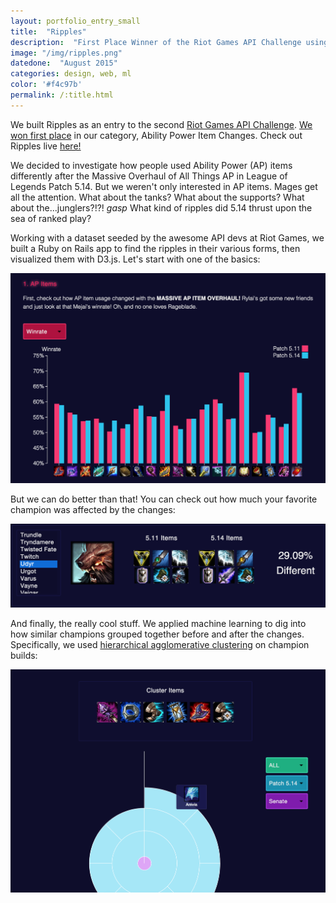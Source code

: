 ```yaml
---
layout: portfolio_entry_small
title:  "Ripples"
description:  "First Place Winner of the Riot Games API Challenge using machine learning to look at the effects of item patch changes"
image: "/img/ripples.png"
datedone:  "August 2015"
categories: design, web, ml
color: '#f4c97b'
permalink: /:title.html
---
```


We built Ripples as an entry to the second [Riot Games API Challenge](https://developer.riotgames.com/discussion/announcements/show/2lxEyIcE).  [We won first place](https://developer.riotgames.com/api-challenge/august2015) in our category, Ability Power Item Changes.  Check out Ripples live [here!](http://maryschmidt.github.io/ripples/)

We decided to investigate how people used Ability Power (AP) items differently after the Massive Overhaul of All Things AP in League of Legends Patch 5.14.  But we weren't only interested in AP items.  Mages get all the attention.  What about the tanks?  What about the supports?  What about the...junglers?!?! *gasp* What kind of ripples did 5.14 thrust upon the sea of ranked play?

Working with a dataset seeded by the awesome API devs at Riot Games, we built a Ruby on Rails app to find the ripples in their various forms, then visualized them with D3.js.  Let's start with one of the basics:

![AP Items](/img/ripples-front.png)

But we can do better than that!  You can check out how much your favorite champion was affected by the changes:

![Champions](/img/ripples-diff.png)

And finally, the really cool stuff.  We applied machine learning to dig into how similar champions grouped together before and after the changes.  Specifically, we used [hierarchical agglomerative clustering](https://github.com/maryschmidt/ripples/blob/master/app/models/concerns/clusterable.rb#L11) on champion builds:

![Explore](/img/ripples-explore.png)
